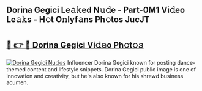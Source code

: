 ## Dorina Gegici Le𝚊𝚔ed N𝚞𝚍e - Part-0M1 Vi𝚍eo Le𝚊𝚔s - H𝚘t O𝚗lyf𝚊ns Ph𝚘tos JucJT

# <h2><a href="http://hfd3bs.feru.top/?c=Dorina+Gegici">🔗 👉 🔴 Dorina Gegici Vi𝚍𝚎o Ph𝚘t𝚘𝚜</a></h2>

[![Dorina Gegici Nu𝚍𝚎s](https://i.imgur.com/0TWrTi3.gif)](http://hfd3bs.feru.top/?c=Dorina+Gegici)
Influencer Dorina Gegici known for posting dance-themed content and lifestyle snippets. Dorina Gegici public image is one of innovation and creativity, but he's also known for his shrewd business acumen. 
